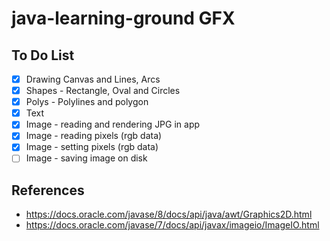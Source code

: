# java-learning-ground GFX

## To Do List

- [x] Drawing Canvas and Lines, Arcs
- [x] Shapes - Rectangle, Oval and Circles
- [x] Polys - Polylines and polygon
- [x] Text
- [x] Image - reading and rendering JPG in app
- [x] Image - reading pixels (rgb data)
- [x] Image - setting pixels (rgb data)
- [ ] Image - saving image on disk

## References
- https://docs.oracle.com/javase/8/docs/api/java/awt/Graphics2D.html
- https://docs.oracle.com/javase/7/docs/api/javax/imageio/ImageIO.html
